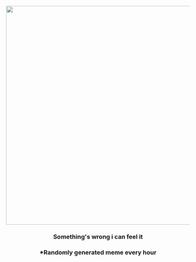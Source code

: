 <p align="center">
        <img src="https://i.redd.it/snpqqfllfsx91.gif" width="600" height="600">
        </p>
        <h3 align="center">Something's wrong i can feel it</h3>
        <h3 align="center">*Randomly generated meme every hour</h3>
    